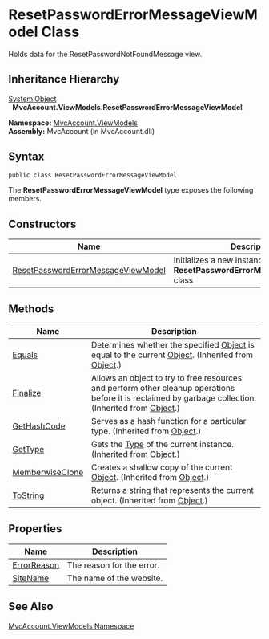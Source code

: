 ResetPasswordErrorMessageViewModel Class
========================================
Holds data for the ResetPasswordNotFoundMessage view.


Inheritance Hierarchy
---------------------
[System.Object][1]  
  **MvcAccount.ViewModels.ResetPasswordErrorMessageViewModel**  

**Namespace:** [MvcAccount.ViewModels][2]  
**Assembly:** MvcAccount (in MvcAccount.dll)

Syntax
------

```csharp
public class ResetPasswordErrorMessageViewModel
```

The **ResetPasswordErrorMessageViewModel** type exposes the following members.


Constructors
------------

Name                                    | Description                                                                    
--------------------------------------- | ------------------------------------------------------------------------------ 
[ResetPasswordErrorMessageViewModel][3] | Initializes a new instance of the **ResetPasswordErrorMessageViewModel** class 


Methods
-------

Name                 | Description                                                                                                                                                
-------------------- | ---------------------------------------------------------------------------------------------------------------------------------------------------------- 
[Equals][4]          | Determines whether the specified [Object][1] is equal to the current [Object][1]. (Inherited from [Object][1].)                                            
[Finalize][5]        | Allows an object to try to free resources and perform other cleanup operations before it is reclaimed by garbage collection. (Inherited from [Object][1].) 
[GetHashCode][6]     | Serves as a hash function for a particular type. (Inherited from [Object][1].)                                                                             
[GetType][7]         | Gets the [Type][8] of the current instance. (Inherited from [Object][1].)                                                                                  
[MemberwiseClone][9] | Creates a shallow copy of the current [Object][1]. (Inherited from [Object][1].)                                                                           
[ToString][10]       | Returns a string that represents the current object. (Inherited from [Object][1].)                                                                         


Properties
----------

Name              | Description               
----------------- | ------------------------- 
[ErrorReason][11] | The reason for the error. 
[SiteName][12]    | The name of the website.  


See Also
--------
[MvcAccount.ViewModels Namespace][2]  

[1]: http://msdn2.microsoft.com/en-us/library/e5kfa45b
[2]: ../README.md
[3]: _ctor.md
[4]: http://msdn2.microsoft.com/en-us/library/bsc2ak47
[5]: http://msdn2.microsoft.com/en-us/library/4k87zsw7
[6]: http://msdn2.microsoft.com/en-us/library/zdee4b3y
[7]: http://msdn2.microsoft.com/en-us/library/dfwy45w9
[8]: http://msdn2.microsoft.com/en-us/library/42892f65
[9]: http://msdn2.microsoft.com/en-us/library/57ctke0a
[10]: http://msdn2.microsoft.com/en-us/library/7bxwbwt2
[11]: ErrorReason.md
[12]: SiteName.md